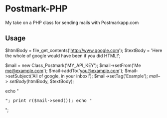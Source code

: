 Postmark-PHP
============

My take on a PHP class for sending mails with Postmarkapp.com

Usage
-----

$htmlBody = file_get_contents('http://www.google.com');
$textBody = 'Here the whole of google would have been if you did HTML!';

$mail = new Class_Postmark('MY_API_KEY');
$mail->setFrom('Me <me@example.com>');
$mail->addTo('you@example.com');
$mail->setSubject('All of google, in your inbox!');
$mail->setTag('Example');
$mail->setBody($htmlBody, $textBody);

echo "<pre>";
print_r($mail->send());
echo "</pre>";